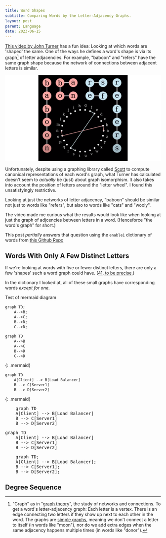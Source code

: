 ```yaml
---
title: Word Shapes
subtitle: Comparing Words by the Letter-Adjacency Graphs.
layout: post
parent: Language
date: 2023-06-15
---
```


[This video by John Turner](https://www.youtube.com/watch?v=4uFahk0cuZU)
has a fun idea:
Looking at which words are 'shaped' the same. 
One of the ways he defines a word's shape is via its graph[^graphtheory] of letter adjacencies.
For example, "baboon" and "refers" have the same graph shape
because the network of connections between adjacent letters is similar.

[^graphtheory]: "Graph" as in "[graph theory](https://www.britannica.com/topic/graph-theory)", the study of networks and connections. To get a word's letter-adjacency graph: Each letter is a vertex. There is an edge connecting two letters if they show up next to each other in the word. The graphs are [simple graphs](https://mathworld.wolfram.com/SimpleGraph.html), meaning we don't connect a letter to itself (in words like "moon"), nor do we add extra edges when the same adjacency happens multiple times (in words like "donor").
<!--https://math.libretexts.org/Bookshelves/Combinatorics_and_Discrete_Mathematics/Combinatorics_and_Graph_Theory_(Guichard)/05%3A_Graph_Theory/5.01%3A_The_Basics_of_Graph_Theory-->



![Editted screenshot of John Turner's video, showing how 'baboon' and 'refers' have the same graph.](wordshapes/letterWheelExample.png)

Unfortunately, despite using a graphing library called [Scott](https://github.com/theplatypus/scott) to compute canonical representations of each word's graph, 
what Turner has calculated doesn't seem to *actually* be (just) about graph isomorphism.
It also takes into account the position of letters around the "letter wheel".
I found this unsatisfyingly restrictive. 

Looking at just the networks of letter adjacency, "baboon" should be similar not just to words like 
"refers", 
but also to words like "cats" and "wooly".

The video made me curious what the results would look like when 
looking at just the graph of adjcencies between letters in a word.
(Henceforce "the word's graph" for short.)

This post *partially* answers that question
using the `enable1` dictionary of words from [this Github Repo](https://github.com/dolph/dictionary)

<!--## Which Small Graphs are Missing?-->

## Words With Only A Few Distinct Letters

If we're looking at words with five or fewer distinct letters,
there are only a few 'shapes' such a word graph could have.
([41, to be precise.](https://mathworld.wolfram.com/ConnectedGraph.html)) 

<!--TODO: longest such word-->

In the dictionary I looked at, all of these small graphs have corresponding words
*except for one*.



Test of mermaid diagram

```mermaid
graph TD;
    A-->B;
    A-->C;
    B-->D;
    C-->D;
```

```
graph TD
    A-->B
    A-->C
    B-->D
    C-->D
```
{: .mermaid}

```
graph TD 
    A[Client] --> B[Load Balancer] 
    B --> C[Server1] 
    B --> D[Server2]
```
{: .mermaid}



<pre class="mermaid">
    graph TD 
    A[Client] --> B[Load Balancer] 
    B --> C[Server1] 
    B --> D[Server2]
</pre>

<pre class="mermaid">
graph TD 
    A[Client] --> B[Load Balancer] 
    B --> C[Server1] 
    B --> D[Server2]
</pre>

<pre class="mermaid">
    graph TD; 
    A[Client] --> B[Load Balancer];
    B --> C[Server1];
    B --> D[Server2];
</pre>

<script type="module">
    import mermaid from 'https://cdn.jsdelivr.net/npm/mermaid@10/dist/mermaid.esm.min.mjs';
    mermaid.initialize({ startOnLoad: true });
</script>



## Degree Sequence









